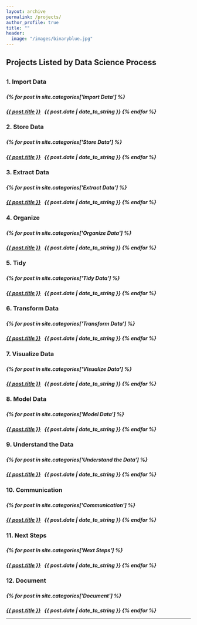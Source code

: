 ```yaml
---
layout: archive
permalink: /projects/
author_profile: true
title: ""
header:
  image: "/images/binaryblue.jpg"
---
```


<h2>Projects Listed by Data Science Process<h2>

<h3>1. Import Data<h3>

  <h5>{% for post in site.categories['Import Data'] %}<h5>
   <span><a href="{{ post.url }}">{{ post.title }}</a> &nbsp; {{ post.date | date_to_string }}</span>
  {% endfor %}

<h3>2. Store Data<h3>

  <h5>{% for post in site.categories['Store Data'] %}<h5>
   <span><a href="{{ post.url }}">{{ post.title }}</a> &nbsp; {{ post.date | date_to_string }}</span>
  {% endfor %}

<h3>3. Extract Data<h3>

  <h5>{% for post in site.categories['Extract Data'] %}<h5>
   <span><a href="{{ post.url }}">{{ post.title }}</a> &nbsp; {{ post.date | date_to_string }}</span>
  {% endfor %}

<h3>4. Organize<h3>

  <h5>{% for post in site.categories['Organize Data'] %}<h5>
   <span><a href="{{ post.url }}">{{ post.title }}</a> &nbsp; {{ post.date | date_to_string }}</span>
  {% endfor %}

<h3>5. Tidy<h3>

  <h5>{% for post in site.categories['Tidy Data'] %}<h5>
   <span><a href="{{ post.url }}">{{ post.title }}</a> &nbsp; {{ post.date | date_to_string }}</span>
  {% endfor %}

<h3>6. Transform Data<h3>

  <h5>{% for post in site.categories['Transform Data'] %}<h5>
   <span><a href="{{ post.url }}">{{ post.title }}</a> &nbsp; {{ post.date | date_to_string }}</span>
  {% endfor %}

<h3>7. Visualize Data<h3>

  <h5>{% for post in site.categories['Visualize Data'] %}<h5>
   <span><a href="{{ post.url }}">{{ post.title }}</a> &nbsp; {{ post.date | date_to_string }}</span>
  {% endfor %}

<h3>8. Model Data<h3>

  <h5>{% for post in site.categories['Model Data'] %}<h5>
   <span><a href="{{ post.url }}">{{ post.title }}</a> &nbsp; {{ post.date | date_to_string }}</span>
  {% endfor %}


<h3>9. Understand the Data<h3>

  <h5>{% for post in site.categories['Understand the Data'] %}<h5>
   <span><a href="{{ post.url }}">{{ post.title }}</a> &nbsp; {{ post.date | date_to_string }}</span>
  {% endfor %}

<h3>10. Communication<h3>

  <h5>{% for post in site.categories['Communication'] %}<h5>
   <span><a href="{{ post.url }}">{{ post.title }}</a> &nbsp; {{ post.date | date_to_string }}</span>
  {% endfor %}

<h3>11. Next Steps<h3>

<h5>{% for post in site.categories['Next Steps'] %}<h5>
 <span><a href="{{ post.url }}">{{ post.title }}</a> &nbsp; {{ post.date | date_to_string }}</span>
{% endfor %}

<h3>12. Document<h3>

  <h5>{% for post in site.categories['Document'] %}<h5>
   <span><a href="{{ post.url }}">{{ post.title }}</a> &nbsp; {{ post.date | date_to_string }}</span>
   {% endfor %}





<hr>
